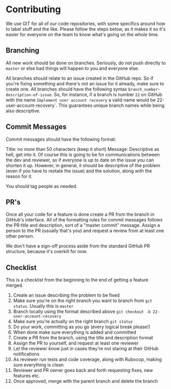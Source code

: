 # Contributing

We use GIT for all of our code repositories, with some specifics around how to label stuff and the like. Please follow the steps below, as it makes it so it's easier for everyone on the team to know what's going on the whole time.

## Branching

All new work should be done on branches. Seriously, do not push directly to `master` or else bad things will happen to you and everyone else.

All branches should relate to an issue created in the GitHub repo. So if you're fixing something and there's not an issue for it already, make sure to create one. All branches should have the following syntax `branch_number`-`description-of-issue`. So, for instance, if a branch is number `22` on GitHub with the name `Implement user account recovery` a valid name would be 22-user-account-recovery`. This guarantees unique branch names while being also descriptive.

## Commit Messages

Commit messages should have the following format:

Title: no more than 50 characters (keep it short)
Message: Descriptive as hell, get into it. Of course this is going to be for communications between the dev and reviewer, so if everyone is up to date on the issue you can shorten it up. However, in general, it should be descriptive of the problem (even if you have to restate the issue) and the solution, along with the reason for it.

You should tag people as needed.

## PR's

Once all your code for a feature is done create a PR from the branch in GitHub's interface. All of the formatting rules for commit messages follows the PR title and description, sort of a "master commit" message. Assign a person to the PR (usually that's you) and request a review from at least one other person.

We don't have a sign-off process aside from the standard GitHub PR structure, because it's overkill for now.


## Checklist

This is a checklist from the beginning to the end of getting a feature merged.

1. Create an issue describing the problem to be fixed
1. Make sure you're on the right branch you want to branch from `git status`. Usually this is `master`
1. Branch locally using the format described above `git checkout -b 22-user-account-recovery`
1. Make sure you're actually on the right branch `git status`
1. Do your work, committing as you go (every logical break please!)
1. When done make sure everything is added and committed
1. Create a PR from the branch, using the title and description format
1. Assign the PR to yourself, and request at least one reviewer
1. Let the reviewer know just in cases they're not staring at their GitHub notifications
1. As reviewer run tests and code coverage, along with Rubocop, making sure everything is clean
1. Reviewer and PR owner goes back and forth requesting fixes, new features etc.
1. Once approved, merge with the parent branch and delete the branch
